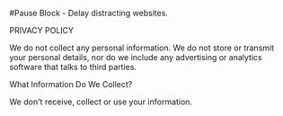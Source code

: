 #Pause Block - Delay distracting websites.

PRIVACY POLICY

We do not collect any personal information. We do not store or transmit your personal details, nor do we include any advertising or analytics software that talks to third parties.

What Information Do We Collect?

We don't receive, collect or use your information.
